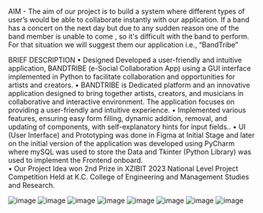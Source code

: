 AIM - The aim of our project is to build a system where different types of user’s would be able to collaborate instantly with our application. If a band has a concert on the next day but due to any sudden reason one of the band member is unable to come , so it's difficult with the band to perform. For that situation we will suggest  them our application i.e., “BandTribe”

BRIEF DESCRIPTION
• Designed Developed a user-friendly and intuitive application, BANDTRIBE (e-Social Collaboration App) using a GUI interface implemented in Python to facilitate collaboration and opportunities for artists and creators. 
• BANDTRIBE is Dedicated platform and an innovative application designed to bring together artists, creators, and musicians in collaborative and interactive environment. The application focuses on providing a user-friendly and intuitive experience. 
• Implemented various features, ensuring easy form filling, dynamic addition, removal, and updating of components, with self-explanatory hints for input fields.. 
• UI (User Interface) and Prototyping was done in Figma at Initial Stage and later on the initial version of the application was developed using PyCharm where mySQL was used to store the Data and Tkinter (Python Library) was used to implement the Frontend onboard.  	 
• Our Project Idea won 2nd Prize in XZIBIT 2023 National Level Project Competition Held at K.C. College of Engineering and Management Studies and Research. 

![image](https://github.com/a-zax/BandTribe/assets/98326388/36472b7a-f59d-4268-92d3-89a526a35ba1)
![image](https://github.com/a-zax/BandTribe/assets/98326388/905c7313-61f3-48d9-86a1-8f0feb2fc453)
![image](https://github.com/a-zax/BandTribe/assets/98326388/82d940b7-a330-4cde-ac11-9b1d99ff974a)
![image](https://github.com/a-zax/BandTribe/assets/98326388/48531636-d36f-4148-8bfb-e1ce785dfc43)
![image](https://github.com/a-zax/BandTribe/assets/98326388/a37e6016-7891-47d9-8fd7-5033b07318bf)
![image](https://github.com/a-zax/BandTribe/assets/98326388/a9904927-bb71-4fb1-ba54-8fc378c3efb0)
![image](https://github.com/a-zax/BandTribe/assets/98326388/eb238a94-8708-4726-b776-b6b3f84dbbf6)
![image](https://github.com/a-zax/BandTribe/assets/98326388/2c6870cb-2ffd-46cf-b755-1530a7fe4abb)
